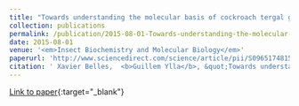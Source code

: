```yaml
---
title: "Towards understanding the molecular basis of cockroach tergal gland morphogenesis. A transcriptomic approach"
collection: publications
permalink: /publication/2015-08-01-Towards-understanding-the-molecular-basis-of-cockroach-tergal-gland-morphogenesis-A-transcriptomic-approach
date: 2015-08-01
venue: '<em>Insect Biochemistry and Molecular Biology</em>'
paperurl: 'http://www.sciencedirect.com/science/article/pii/S0965174815300114'
citation: ' Xavier Belles,  <b>Guillem Ylla</b>, &quot;Towards understanding the molecular basis of cockroach tergal gland morphogenesis. A transcriptomic approach.&quot; <em>Insect Biochemistry and Molecular Biology</em>, 2015.'
---
```

[Link to paper](http://www.sciencedirect.com/science/article/pii/S0965174815300114){:target="_blank"}
